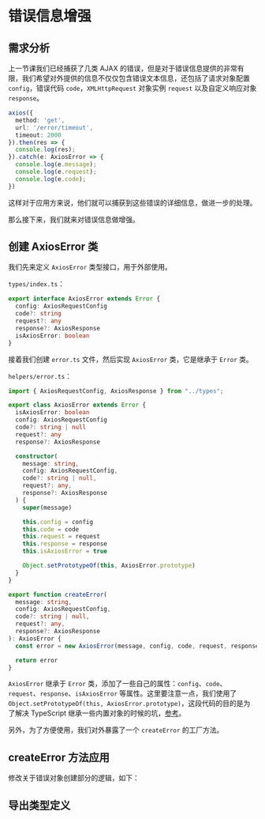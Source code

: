 # 错误信息增强

## 需求分析

上一节课我们已经捕获了几类 AJAX 的错误，但是对于错误信息提供的非常有限，我们希望对外提供的信息不仅仅包含错误文本信息，还包括了请求对象配置 `config`，错误代码 `code`，`XMLHttpRequest` 对象实例 `request` 以及自定义响应对象 `response`。

```typescript
axios({
  method: 'get',
  url: '/error/timeout',
  timeout: 2000
}).then(res => {
  console.log(res);
}).catch(e: AxiosError => {
  console.log(e.message);
  console.log(e.request);
  console.log(e.code);
})
```

这样对于应用方来说，他们就可以捕获到这些错误的详细信息，做进一步的处理。

那么接下来，我们就来对错误信息做增强。

## 创建 AxiosError 类

我们先来定义 `AxiosError` 类型接口，用于外部使用。

`types/index.ts`：

```typescript
export interface AxiosError extends Error {
  config: AxiosRequestConfig
  code?: string
  request?: any
  response?: AxiosResponse
  isAxiosError: boolean
}
```
接着我们创建 `error.ts` 文件，然后实现 `AxiosError` 类，它是继承于 `Error` 类。

`helpers/error.ts`：

```typescript
import { AxiosRequestConfig, AxiosResponse } from "../types";

export class AxiosError extends Error {
  isAxiosError: boolean
  config: AxiosRequestConfig
  code?: string | null
  request?: any
  response?: AxiosResponse

  constructor(
    message: string,
    config: AxiosRequestConfig,
    code?: string | null,
    request?: any,
    response?: AxiosResponse
  ) {
    super(message)

    this.config = config
    this.code = code
    this.request = request
    this.response = response
    this.isAxiosError = true

    Object.setPrototypeOf(this, AxiosError.prototype)
  }
}

export function createError(
  message: string,
  config: AxiosRequestConfig,
  code?: string | null,
  request?: any,
  response?: AxiosResponse
): AxiosError {
  const error = new AxiosError(message, config, code, request, response)

  return error
}
```

`AxiosError` 继承于 `Error` 类，添加了一些自己的属性：`config`、`code`、`request`、`response`、`isAxiosError` 等属性。这里要注意一点，我们使用了 `Object.setPrototypeOf(this, AxiosError.prototype)`，这段代码的目的是为了解决 TypeScript 继承一些内置对象的时候的坑，[参考](https://github.com/Microsoft/TypeScript-wiki/blob/master/Breaking-Changes.md#extending-built-ins-like-error-array-and-map-may-no-longer-work)。

另外，为了方便使用，我们对外暴露了一个 `createError` 的工厂方法。

## createError 方法应用

修改关于错误对象创建部分的逻辑，如下：

## 导出类型定义

